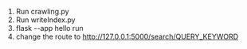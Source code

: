 1. Run crawling.py
2. Run writeIndex.py
3. flask --app hello run
4. change the route to http://127.0.0.1:5000/search/QUERY_KEYWORD
